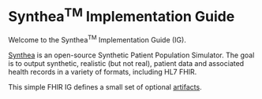 # Synthea<sup>TM</sup> Implementation Guide

Welcome to the Synthea<sup>TM</sup> Implementation Guide (IG).

[Synthea](https://github.com/synthetichealth/synthea) is an open-source Synthetic Patient Population Simulator. The goal is to output synthetic, realistic (but not real), patient data and associated health records in a variety of formats, including HL7 FHIR.

This simple FHIR IG defines a small set of optional [artifacts](artifacts.html).